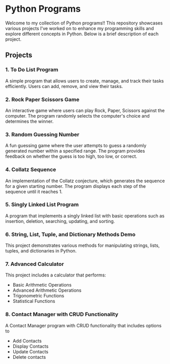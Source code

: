 # Python Programs

Welcome to my collection of Python programs!! This repository showcases various projects I've worked on to enhance my programming skills and explore different concepts in Python. Below is a brief description of each project.

## Projects

### 1. To Do List Program
A simple program that allows users to create, manage, and track their tasks efficiently. Users can add, remove, and view their tasks.

### 2. Rock Paper Scissors Game
An interactive game where users can play Rock, Paper, Scissors against the computer. The program randomly selects the computer's choice and determines the winner.

### 3. Random Guessing Number
A fun guessing game where the user attempts to guess a randomly generated number within a specified range. The program provides feedback on whether the guess is too high, too low, or correct.

### 4. Collatz Sequence
An implementation of the Collatz conjecture, which generates the sequence for a given starting number. The program displays each step of the sequence until it reaches 1.

### 5. Singly Linked List Program
A program that implements a singly linked list with basic operations such as insertion, deletion, searching, updating, and sorting.

### 6. String, List, Tuple, and Dictionary Methods Demo
This project demonstrates various methods for manipulating strings, lists, tuples, and dictionaries in Python.

### 7. Advanced Calculator
This project includes a calculator that performs:
- Basic Arithmetic Operations
- Advanced Arithmetic Operations
- Trigonometric Functions
- Statistical Functions

### 8. Contact Manager with CRUD Functionality
A Contact Manager program with CRUD functionality that includes options to
- Add Contacts
- Display Contacts
- Update Contacts
- Delete contacts


